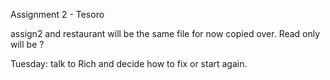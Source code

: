 Assignment 2 - Tesoro

assign2 and restaurant will be the same file for now copied over. Read only will be ? 

Tuesday: talk to Rich and decide how to fix or start again.
